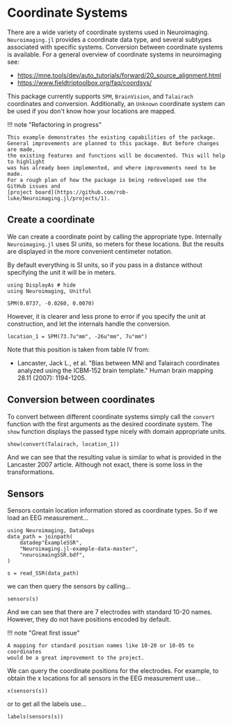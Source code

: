# Coordinate Systems

There are a wide variety of coordinate systems used in Neuroimaging.
`Neuroimaging.jl` provides a coordinate data type, and several
subtypes associated with specific systems. Conversion between coordinate
systems is available.
For a general overview of coordinate systems in neuroimaging see:

* https://mne.tools/dev/auto_tutorials/forward/20_source_alignment.html
* https://www.fieldtriptoolbox.org/faq/coordsys/

This package currently supports `SPM`, `BrainVision`, and `Talairach`
coordinates and conversion. Additionally, an `Unknown` coordinate system
can be used if you don't know how your locations are mapped.

!!! note "Refactoring in progress"

    This example demonstrates the existing capabilities of the package.
    General improvements are planned to this package. But before changes are made,
    the existing features and functions will be documented. This will help to highlight
    was has already been implemented, and where improvements need to be made.
    For a rough plan of how the package is being redeveloped see the GitHub issues and
    [project board](https://github.com/rob-luke/Neuroimaging.jl/projects/1).


## Create a coordinate

We can create a coordinate point by calling the appropriate type.
Internally `Neuroimaging.jl` uses SI units, so meters for these locations.
But the results are displayed in the more convenient centimeter notation.

By default everything is SI units, so if you pass in a distance without
specifying the unit it will be in meters.

```@example fileread
using DisplayAs # hide
using Neuroimaging, Unitful

SPM(0.0737, -0.0260, 0.0070)
```

However, it is clearer and less prone to error if you specify the unit
at construction, and let the internals handle the conversion.

```@example fileread
location_1 = SPM(73.7u"mm", -26u"mm", 7u"mm")
```
Note that this position is taken from table IV from:

* Lancaster, Jack L., et al. "Bias between MNI and Talairach coordinates analyzed using the ICBM‐152 brain template." Human brain mapping 28.11 (2007): 1194-1205.


## Conversion between coordinates

To convert between different coordinate systems simply call the `convert` function
with the first arguments as the desired coordinate system. The `show` function
displays the passed type nicely with domain appropriate units.

```@example fileread
show(convert(Talairach, location_1))
```

And we can see that the resulting value is similar to what is provided in the Lancaster 2007 article.
Although not exact, there is some loss in the transformations.


## Sensors

Sensors contain location information stored as coordinate types.
So if we load an EEG measurement...

```@example fileread
using Neuroimaging, DataDeps
data_path = joinpath(
    datadep"ExampleSSR",
    "Neuroimaging.jl-example-data-master",
    "neuroimaingSSR.bdf",
)

s = read_SSR(data_path)
```

we can then query the sensors by calling...

```@example fileread
sensors(s)
```

And we can see that there are 7 electrodes with standard 10-20 names.
However, they do not have positions encoded by default.

!!! note "Great first issue"

    A mapping for standard position names like 10-20 or 10-05 to coordinates
    would be a great improvement to the project.

We can query the coordinate positions for the electrodes. For example,
to obtain the x locations for all sensors in the EEG measurement use...

```@example fileread
x(sensors(s))
```

or to get all the labels use...

```@example fileread
labels(sensors(s))
```